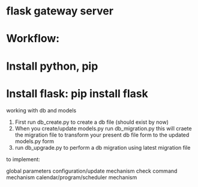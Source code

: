 # flask gateway server

# Workflow:
# Install python, pip
# Install flask: pip install flask


working with db and models

1. First run db_create.py to create a db file (should exist by now)
2. When you create/update models.py run db_migration.py this will craete the migration file to transform your present db file form to the updated models.py form
3. run db_upgrade.py to perform a db migration using latest migration file


to implement:

global parameters configuration/update mechanism
check command mechanism
calendar/program/scheduler mechanism




